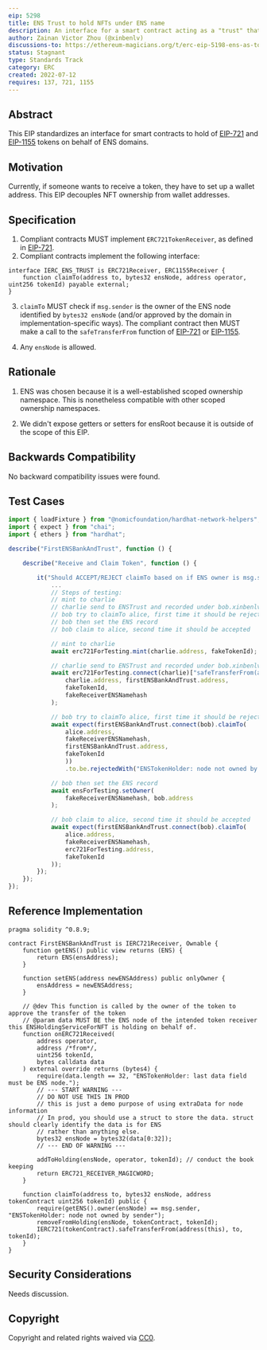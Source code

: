 ```yaml
---
eip: 5298
title: ENS Trust to hold NFTs under ENS name
description: An interface for a smart contract acting as a "trust" that holds tokens by ENS name.
author: Zainan Victor Zhou (@xinbenlv)
discussions-to: https://ethereum-magicians.org/t/erc-eip-5198-ens-as-token-holder/10374
status: Stagnant
type: Standards Track
category: ERC
created: 2022-07-12
requires: 137, 721, 1155
---
```


## Abstract

This EIP standardizes an interface for smart contracts to hold of [EIP-721](./eip-721.md) and [EIP-1155](./eip-1155.md) tokens on behalf of ENS domains.

## Motivation

Currently, if someone wants to receive a token, they have to set up a wallet address. This EIP decouples NFT ownership from wallet addresses.

## Specification

1. Compliant contracts MUST implement `ERC721TokenReceiver`, as defined in [EIP-721](./eip-721.md).
2. Compliant contracts implement the following interface:

```solidity
interface IERC_ENS_TRUST is ERC721Receiver, ERC1155Receiver {
    function claimTo(address to, bytes32 ensNode, address operator, uint256 tokenId) payable external;
}
```

3. `claimTo` MUST check if `msg.sender` is the owner of the ENS node identified by `bytes32 ensNode` (and/or approved by the domain in implementation-specific ways). The compliant contract then MUST make a call to the `safeTransferFrom` function of [EIP-721](./eip-712.md) or [EIP-1155](./eip-1155.md).

4. Any `ensNode` is allowed.

## Rationale

1. ENS was chosen because it is a well-established scoped ownership namespace.
This is nonetheless compatible with other scoped ownership namespaces.

2. We didn't expose getters or setters for ensRoot because it is outside of the scope of this EIP.

## Backwards Compatibility

No backward compatibility issues were found.

## Test Cases

```ts
import { loadFixture } from "@nomicfoundation/hardhat-network-helpers";
import { expect } from "chai";
import { ethers } from "hardhat";

describe("FirstENSBankAndTrust", function () {

    describe("Receive and Claim Token", function () {

        it("Should ACCEPT/REJECT claimTo based on if ENS owner is msg.sender", async function () {
            ...
            // Steps of testing:
            // mint to charlie
            // charlie send to ENSTrust and recorded under bob.xinbenlvethsf.eth
            // bob try to claimTo alice, first time it should be rejected
            // bob then set the ENS record
            // bob claim to alice, second time it should be accepted

            // mint to charlie
            await erc721ForTesting.mint(charlie.address, fakeTokenId);

            // charlie send to ENSTrust and recorded under bob.xinbenlvethsf.eth
            await erc721ForTesting.connect(charlie)["safeTransferFrom(address,address,uint256,bytes)"](
                charlie.address, firstENSBankAndTrust.address,
                fakeTokenId,
                fakeReceiverENSNamehash
            );

            // bob try to claimTo alice, first time it should be rejected
            await expect(firstENSBankAndTrust.connect(bob).claimTo(
                alice.address,
                fakeReceiverENSNamehash,
                firstENSBankAndTrust.address,
                fakeTokenId
                ))
                .to.be.rejectedWith("ENSTokenHolder: node not owned by sender");

            // bob then set the ENS record
            await ensForTesting.setOwner(
                fakeReceiverENSNamehash, bob.address
            );

            // bob claim to alice, second time it should be accepted
            await expect(firstENSBankAndTrust.connect(bob).claimTo(
                alice.address,
                fakeReceiverENSNamehash,
                erc721ForTesting.address,
                fakeTokenId
            ));
        });
    });
});
```

## Reference Implementation

```solidity
pragma solidity ^0.8.9;

contract FirstENSBankAndTrust is IERC721Receiver, Ownable {
    function getENS() public view returns (ENS) {
        return ENS(ensAddress);
    }

    function setENS(address newENSAddress) public onlyOwner {
        ensAddress = newENSAddress;
    }

    // @dev This function is called by the owner of the token to approve the transfer of the token
    // @param data MUST BE the ENS node of the intended token receiver this ENSHoldingServiceForNFT is holding on behalf of.
    function onERC721Received(
        address operator,
        address /*from*/,
        uint256 tokenId,
        bytes calldata data
    ) external override returns (bytes4) {
        require(data.length == 32, "ENSTokenHolder: last data field must be ENS node.");
        // --- START WARNING ---
        // DO NOT USE THIS IN PROD
        // this is just a demo purpose of using extraData for node information
        // In prod, you should use a struct to store the data. struct should clearly identify the data is for ENS
        // rather than anything else.
        bytes32 ensNode = bytes32(data[0:32]);
        // --- END OF WARNING ---

        addToHolding(ensNode, operator, tokenId); // conduct the book keeping
        return ERC721_RECEIVER_MAGICWORD;
    }

    function claimTo(address to, bytes32 ensNode, address tokenContract uint256 tokenId) public {
        require(getENS().owner(ensNode) == msg.sender, "ENSTokenHolder: node not owned by sender");
        removeFromHolding(ensNode, tokenContract, tokenId);
        IERC721(tokenContract).safeTransferFrom(address(this), to, tokenId);
    }
}
```

## Security Considerations

Needs discussion.

## Copyright

Copyright and related rights waived via [CC0](../LICENSE.md).
